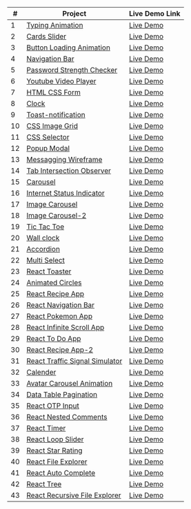 | #   | Project                                                                                                              | Live Demo Link                                                           |
| --- | -------------------------------------------------------------------------------------------------------------------- | ------------------------------------------------------------------------ |
| 1   | [Typing Animation](https://github.com/jpranays/UI-challenges/tree/master/typing-animation)                           | [Live Demo](https://jpranays-typing-animation.netlify.app/)              |
| 2   | [Cards Slider](https://github.com/jpranays/UI-challenges/tree/master/cards-slider)                                   | [Live Demo](https://jpranays-cards-slider.netlify.app/)                  |
| 3   | [Button Loading Animation](https://github.com/jpranays/UI-challenges/tree/master/button-loading-animation)           | [Live Demo](https://jpranays-button-loading-animation.netlify.app/)      |
| 4   | [Navigation Bar](https://github.com/jpranays/UI-challenges/tree/master/navigation-bar)                               | [Live Demo](https://jpranays-navigation-bar.netlify.app/)                |
| 5   | [Password Strength Checker](https://github.com/jpranays/UI-challenges/tree/master/password-strength-checker)         | [Live Demo](https://jpranays-password-strength-checker.netlify.app/)     |
| 6   | [Youtube Video Player](https://github.com/jpranays/UI-challenges/tree/master/youtube-video-player)                   | [Live Demo](https://jpranays-youtube-video-player.netlify.app/)          |
| 7   | [HTML CSS Form](https://github.com/jpranays/UI-challenges/tree/master/html-css-form)                                 | [Live Demo](https://jpranays-html-css-form.netlify.app/)                 |
| 8   | [Clock](https://github.com/jpranays/UI-challenges/tree/master/clock)                                                 | [Live Demo](https://jpranays-clock.netlify.app/)                         |
| 9   | [Toast-notification](https://github.com/jpranays/UI-challenges/tree/master/toast-notification)                       | [Live Demo](https://jpranays-toast-notification.netlify.app/)            |
| 10  | [CSS Image Grid](https://github.com/jpranays/UI-challenges/tree/master/css-image-grid)                               | [Live Demo](https://jpranays-css-image-grid.netlify.app/)                |
| 11  | [CSS Selector](https://github.com/jpranays/UI-challenges/tree/master/css-selector)                                   | [Live Demo](https://jpranays-css-selector.netlify.app/)                  |
| 12  | [Popup Modal](https://github.com/jpranays/UI-challenges/tree/master/popup-modal-box)                                 | [Live Demo](https://jpranays-popup-modal.netlify.app/)                   |
| 13  | [Messagging Wireframe](https://github.com/jpranays/UI-challenges/tree/master/messaging-wireframe)                    | [Live Demo](https://jpranays-messaging-wireframe.netlify.app/)           |
| 14  | [Tab Intersection Observer](https://github.com/jpranays/UI-challenges/tree/master/tab-intersection-observer)         | [Live Demo](https://jpranays-tab-intersection-observer.netlify.app/)     |
| 15  | [Carousel](https://github.com/jpranays/UI-challenges/tree/master/Carousel)                                           | [Live Demo](https://jpranays-carousel.netlify.app/)                      |
| 16  | [Internet Status Indicator](https://github.com/jpranays/UI-challenges/tree/master/Internet-status-indicator)         | [Live Demo](https://jpranays-internet-status-indicator.netlify.app/)     |
| 17  | [Image Carousel](https://github.com/jpranays/UI-challenges/tree/master/image-carousel)                               | [Live Demo](https://jpranays-image-carousel.netlify.app/)                |
| 18  | [Image Carousel-2](https://github.com/jpranays/UI-challenges/tree/master/Image-carousel-2)                           | [Live Demo](https://jpranays-image-carousel-2.netlify.app)               |
| 19  | [Tic Tac Toe](https://github.com/jpranays/UI-challenges/tree/master/tic-tac-toe)                                     | [Live Demo](https://jpranays-tic-tac-toe.netlify.app/)                   |
| 20  | [Wall clock](https://github.com/jpranays/UI-challenges/tree/master/wall-clock)                                       | [Live Demo](https://jpranays-wall-clock.netlify.app/)                    |
| 21  | [Accordion](https://github.com/jpranays/UI-challenges/tree/master/accordion)                                         | [Live Demo](https://jpranays-accordion.netlify.app/)                     |
| 22  | [Multi Select](https://github.com/jpranays/UI-challenges/tree/master/multi-select)                                   | [Live Demo](https://jpranays-multi-select.netlify.app/)                  |
| 23  | [React Toaster](https://github.com/jpranays/UI-challenges/tree/master/react-toaster)                                 | [Live Demo](https://jpranays-react-toaster.netlify.app/)                 |
| 24  | [Animated Circles](https://github.com/jpranays/UI-challenges/tree/master/animated-circles)                           | [Live Demo](https://jpranays-animated-circles.netlify.app/)              |
| 25  | [React Recipe App](https://github.com/jpranays/react-recipe-web-app)                                                 | [Live Demo](https://jpranays-react-recipe-web-app.netlify.app/)          |
| 26  | [React Navigation Bar](https://github.com/jpranays/REACT_Navigation_bar_animation)                                   | [Live Demo](https://jpranays-react-navbar-animation.netlify.app/)        |
| 27  | [React Pokemon App](https://github.com/jpranays/REACT_pokemon_app)                                                   | [Live Demo](https://jpranays-react-pokemon-app.netlify.app/)             |
| 28  | [React Infinite Scroll App](https://github.com/jpranays/React-Infinite-Scroll-App)                                   | [Live Demo](https://jpranays-react-infinite-scroll.netlify.app/)         |
| 29  | [React To Do App](https://github.com/jpranays/React-TO-DO-App)                                                       | [Live Demo](https://jpranays-react-todo-app.netlify.app/)                |
| 30  | [React Recipe App-2](https://github.com/jpranays/React-Recipe-App)                                                   | [Live Demo](https://jpranays-recipe-app.netlify.app/)                    |
| 31  | [React Traffic Signal Simulator](https://github.com/jpranays/UI-challenges/tree/master/traffic-signal-simulator)     | [Live Demo](https://jpranays-traffic-signal-simulator.netlify.app/)      |
| 32  | [Calender](https://github.com/jpranays/UI-challenges/tree/master/Calender)                                           | [Live Demo](https://jpranays-calender.netlify.app/)                      |
| 33  | [Avatar Carousel Animation](https://github.com/jpranays/UI-challenges/tree/master/avatar-corousel-animation)         | [Live Demo](https://jpranays-Avatar-Carousel-Animation.netlify.app/)     |
| 34  | [Data Table Pagination](https://github.com/jpranays/UI-challenges/tree/master/Data-table-pagination)                 | [Live Demo](https://jpranays-Data-table-pagination.netlify.app/)         |
| 35  | [React OTP Input](https://github.com/jpranays/UI-challenges/tree/master/react-otp-input)                             | [Live Demo](https://jpranays-react-otp-input.netlify.app/)               |
| 36  | [React Nested Comments](https://github.com/jpranays/UI-challenges/tree/master/react-nested-comments)                 | [Live Demo](https://jpranays-react-nested-comments.netlify.app/)         |
| 37  | [React Timer](https://github.com/jpranays/UI-challenges/tree/master/react-timer)                                     | [Live Demo](https://jpranays-react-timer.netlify.app/)                   |
| 38  | [React Loop Slider](https://github.com/jpranays/UI-challenges/tree/master/react-loop-slider)                         | [Live Demo](https://jpranays-react-loop-slider.netlify.app/)             |
| 39  | [React Star Rating](https://github.com/jpranays/UI-challenges/tree/master/react-star-component)                      | [Live Demo](https://jpranays-react-star-rating.netlify.app/)             |
| 40  | [React File Explorer](https://github.com/jpranays/UI-challenges/tree/master/react-file-explorer)                     | [Live Demo](https://jpranays-react-file-explorer.netlify.app/)           |
| 41  | [React Auto Complete](https://github.com/jpranays/UI-challenges/tree/master/react-autocomplete)                      | [Live Demo](https://jpranays-react-autocomplete.netlify.app/)            |
| 42  | [React Tree](https://github.com/jpranays/UI-challenges/tree/master/react-tree)                                       | [Live Demo](https://jpranays-react-tree.netlify.app/)                    |
| 43  | [React Recursive File Explorer](https://github.com/jpranays/UI-challenges/tree/master/react-recursive-file-explorer) | [Live Demo](https://jpranays-recursive-file-explorer.netlify.app/) |
